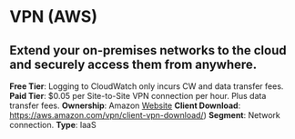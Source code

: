 # VPN (AWS)

## Extend your on-premises networks to the cloud and securely access them from anywhere.

**Free Tier**: Logging to CloudWatch only incurs CW and data transfer fees.
**Paid Tier**: $0.05 per Site-to-Site VPN connection per hour. Plus data transfer fees.
**Ownership**: Amazon
[Website](https://aws.amazon.com/vpn/)
**Client Download**: https://aws.amazon.com/vpn/client-vpn-download/)
**Segment**: Network connection.
**Type**: IaaS

